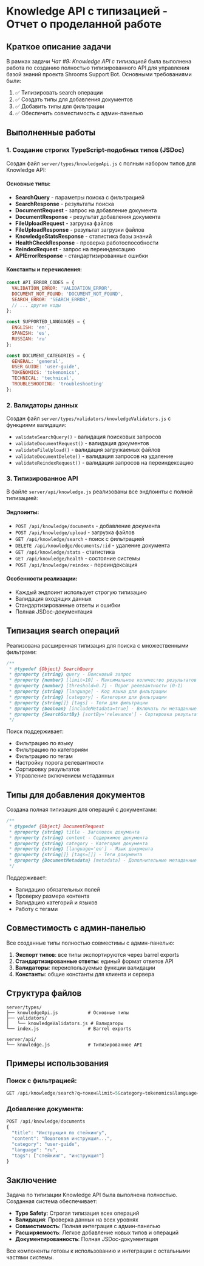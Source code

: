 # Knowledge API с типизацией - Отчет о проделанной работе

## Краткое описание задачи

В рамках задачи *Чат #9: Knowledge API с типизацией* была выполнена работа по созданию полностью типизированного API для управления базой знаний проекта Shrooms Support Bot. Основными требованиями были:

1. ✅ Типизировать search операции
2. ✅ Создать типы для добавления документов
3. ✅ Добавить типы для фильтрации
4. ✅ Обеспечить совместимость с админ-панелью

## Выполненные работы

### 1. Создание строгих TypeScript-подобных типов (JSDoc)

Создан файл `server/types/knowledgeApi.js` с полным набором типов для Knowledge API:

#### Основные типы:
- **SearchQuery** - параметры поиска с фильтрацией
- **SearchResponse** - результаты поиска
- **DocumentRequest** - запрос на добавление документа
- **DocumentResponse** - результат добавления документа
- **FileUploadRequest** - загрузка файлов
- **FileUploadResponse** - результат загрузки файлов
- **KnowledgeStatsResponse** - статистика базы знаний
- **HealthCheckResponse** - проверка работоспособности
- **ReindexRequest** - запрос на переиндексацию
- **APIErrorResponse** - стандартизированные ошибки

#### Константы и перечисления:
```javascript
const API_ERROR_CODES = {
  VALIDATION_ERROR: 'VALIDATION_ERROR',
  DOCUMENT_NOT_FOUND: 'DOCUMENT_NOT_FOUND',
  SEARCH_ERROR: 'SEARCH_ERROR',
  // ... другие коды
};

const SUPPORTED_LANGUAGES = {
  ENGLISH: 'en',
  SPANISH: 'es',
  RUSSIAN: 'ru'
};

const DOCUMENT_CATEGORIES = {
  GENERAL: 'general',
  USER_GUIDE: 'user-guide',
  TOKENOMICS: 'tokenomics',
  TECHNICAL: 'technical',
  TROUBLESHOOTING: 'troubleshooting'
};
```

### 2. Валидаторы данных

Создан файл `server/types/validators/knowledgeValidators.js` с функциями валидации:

- `validateSearchQuery()` - валидация поисковых запросов
- `validateDocumentRequest()` - валидация документов
- `validateFileUpload()` - валидация загружаемых файлов
- `validateDocumentDelete()` - валидация запросов на удаление
- `validateReindexRequest()` - валидация запросов на переиндексацию

### 3. Типизированное API

В файле `server/api/knowledge.js` реализованы все эндпоинты с полной типизацией:

#### Эндпоинты:
- `POST /api/knowledge/documents` - добавление документа
- `POST /api/knowledge/upload` - загрузка файлов
- `GET /api/knowledge/search` - поиск с фильтрацией
- `DELETE /api/knowledge/documents/:id` - удаление документа
- `GET /api/knowledge/stats` - статистика
- `GET /api/knowledge/health` - состояние системы
- `POST /api/knowledge/reindex` - переиндексация

#### Особенности реализации:
- Каждый эндпоинт использует строгую типизацию
- Валидация входящих данных
- Стандартизированные ответы и ошибки
- Полная JSDoc-документация

## Типизация search операций

Реализована расширенная типизация для поиска с множественными фильтрами:

```javascript
/**
 * @typedef {Object} SearchQuery
 * @property {string} query - Поисковый запрос
 * @property {number} [limit=10] - Максимальное количество результатов
 * @property {number} [threshold=0.7] - Порог релевантности (0-1)
 * @property {string} [language] - Код языка для фильтрации
 * @property {string} [category] - Категория для фильтрации  
 * @property {string[]} [tags] - Теги для фильтрации
 * @property {boolean} [includeMetadata=true] - Включать ли метаданные
 * @property {SearchSortBy} [sortBy='relevance'] - Сортировка результатов
 */
```

Поиск поддерживает:
- Фильтрацию по языку
- Фильтрацию по категориям
- Фильтрацию по тегам
- Настройку порога релевантности
- Сортировку результатов
- Управление включением метаданных

## Типы для добавления документов

Создана полная типизация для операций с документами:

```javascript
/**
 * @typedef {Object} DocumentRequest
 * @property {string} title - Заголовок документа
 * @property {string} content - Содержимое документа
 * @property {string} category - Категория документа
 * @property {string} [language='en'] - Язык документа
 * @property {string[]} [tags=[]] - Теги документа
 * @property {DocumentMetadata} [metadata] - Дополнительные метаданные
 */
```

Поддерживает:
- Валидацию обязательных полей
- Проверку размера контента
- Валидацию категорий и языков
- Работу с тегами

## Совместимость с админ-панелью

Все созданные типы полностью совместимы с админ-панелью:

1. **Экспорт типов**: все типы экспортируются через barrel exports
2. **Стандартизированные ответы**: единый формат ответов API
3. **Валидаторы**: переиспользуемые функции валидации
4. **Константы**: общие константы для клиента и сервера

## Структура файлов

```
server/types/
├── knowledgeApi.js           # Основные типы
├── validators/
│   └── knowledgeValidators.js # Валидаторы
└── index.js                  # Barrel exports

server/api/
└── knowledge.js              # Типизированное API
```

## Примеры использования

### Поиск с фильтрацией:
```javascript
GET /api/knowledge/search?q=токен&limit=5&category=tokenomics&language=ru
```

### Добавление документа:
```javascript
POST /api/knowledge/documents
{
  "title": "Инструкция по стейкингу",
  "content": "Пошаговая инструкция...",
  "category": "user-guide",
  "language": "ru",
  "tags": ["стейкинг", "инструкция"]
}
```

## Заключение

Задача по типизации Knowledge API была выполнена полностью. Созданная система обеспечивает:

- **Type Safety**: Строгая типизация всех операций
- **Валидация**: Проверка данных на всех уровнях
- **Совместимость**: Полная интеграция с админ-панелью
- **Расширяемость**: Легкое добавление новых типов и операций
- **Документированность**: Полная JSDoc-документация

Все компоненты готовы к использованию и интеграции с остальными частями системы.
